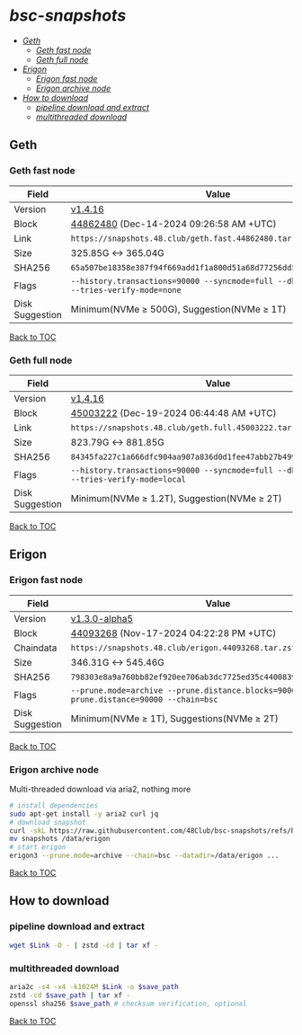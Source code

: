 # *bsc-snapshots*


- *[Geth](#geth)*
    - *[Geth fast node](#geth-fast-node)*
    - *[Geth full node](#geth-full-node)*
- *[Erigon](#erigon)*
    - *[Erigon fast node](#erigon-fast-node)*
    - *[Erigon archive node](#erigon-archive-node)*
- *[How to download](#how-to-download)*
    - *[pipeline download and extract](#pipeline-download-and-extract)*
    - *[multithreaded download](#multithreaded-download)*

## Geth
### Geth fast node

| Field |Value |
| --- | --- |
| Version | [v1.4.16](https://github.com/bnb-chain/bsc/releases/tag/v1.4.16) |
| Block | [44862480](https://bscscan.com/block/44862480) (Dec-14-2024 09:26:58 AM +UTC) |
| Link | `https://snapshots.48.club/geth.fast.44862480.tar.zst` |
| Size | 325.85G <-> 365.04G |
| SHA256 | `65a507be18358e387f94f669add1f1a800d51a68d77256dd51be5080efaf54b0` |
| Flags | `--history.transactions=90000 --syncmode=full --db.engine=pebble --tries-verify-mode=none` |
| Disk Suggestion | Minimum(NVMe ≥ 500G), Suggestion(NVMe ≥ 1T) |

[Back to TOC](#bsc-snapshots)

### Geth full node

| Field |Value |
| --- | --- |
| Version | [v1.4.16](https://github.com/bnb-chain/bsc/releases/tag/v1.4.16) |
| Block | [45003222](https://bscscan.com/block/45003222) (Dec-19-2024 06:44:48 AM +UTC) |
| Link | `https://snapshots.48.club/geth.full.45003222.tar.zst` |
| Size | 823.79G <-> 881.85G |
| SHA256 | `84345fa227c1a666dfc904aa907a836d0d1fee47abb27b499b134426b7ba1fee` |
| Flags | `--history.transactions=90000 --syncmode=full --db.engine=pebble --tries-verify-mode=local` |
| Disk Suggestion | Minimum(NVMe ≥ 1.2T), Suggestion(NVMe ≥ 2T) |

[Back to TOC](#bsc-snapshots)

## Erigon
### Erigon fast node

| Field |Value |
| --- | --- |
| Version | [v1.3.0-alpha5](https://github.com/node-real/bsc-erigon/releases/tag/v1.3.0-alpha5) |
| Block | [44093268](https://bscscan.com/block/44093268) (Nov-17-2024 04:22:28 PM +UTC) |
| Chaindata | `https://snapshots.48.club/erigon.44093268.tar.zst` |
| Size | 346.31G <-> 545.46G |
| SHA256 | `798303e8a9a760bb82ef920ee706ab3dc7725ed35c44008396db83f439c979d3` |
| Flags | `--prune.mode=archive --prune.distance.blocks=90000 --prune.distance=90000 --chain=bsc` |
| Disk Suggestion | Minimum(NVMe ≥ 1T), Suggestions(NVMe ≥ 2T) |

[Back to TOC](#bsc-snapshots)

### Erigon archive node

Multi-threaded download via aria2, nothing more

```bash
# install dependencies
sudo apt-get install -y aria2 curl jq
# download snapshot
curl -skL https://raw.githubusercontent.com/48Club/bsc-snapshots/refs/heads/main/script/erigon_archive_download.sh | bash
mv snapshots /data/erigon
# start erigon
erigon3 --prune.mode=archive --chain=bsc --datadir=/data/erigon ...
```

[Back to TOC](#bsc-snapshots)

## How to download
### pipeline download and extract

```bash
wget $Link -O - | zstd -cd | tar xf -
```

### multithreaded download

```bash
aria2c -s4 -x4 -k1024M $Link -o $save_path
zstd -cd $save_path | tar xf -
openssl sha256 $save_path # checksum verification, optional
```

[Back to TOC](#bsc-snapshots)

